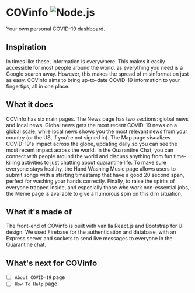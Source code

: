 # COVinfo ![Node.js](https://github.com/ngregrichardson/COVinfo/workflows/Node.js%20CI/badge.svg)

Your own personal COVID-19 dashboard.

## Inspiration
In times like these, information is everywhere. This makes it easily accessible for most people around the world, as everything you need is a Google search away. However, this makes the spread of misinformation just as easy. COVinfo aims to bring up-to-date COVID-19 information to your fingertips, all in one place.

## What it does
COVinfo has six main pages. The News page has two sections: global news and local news. Global news gets the most recent COVID-19 news on a global scale, while local news shows you the most relevant news from your country (or the US, if you're not signed in). The Map page visualizes COVID-19's impact across the globe, updating daily so you can see the most recent impact across the world. In the Quarantine Chat, you can connect with people around the world and discuss anything from fun time-killing activities to just chatting about quarantine life. To make sure everyone stays healthy, the Hand Washing Music page allows users to submit songs with a starting timestamp that have a good 20 second span, perfect for washing your hands correctly. Finally, to raise the spirits of everyone trapped inside, and especially those who work non-essential jobs, the Meme page is available to give a humorous spin on this dim situation.

## What it's made of
The front-end of COVinfo is built with vanilla React.js and Bootstrap for UI design. We used Firebase for the authentication and database, with an Express server and sockets to send live messages to everyone in the Quarantine chat.

## What's next for COVinfo
- [ ] `About COVID-19` page
- [ ] `How To Help` page
